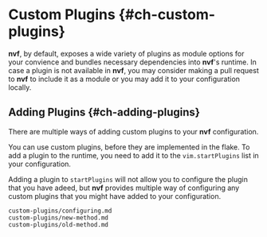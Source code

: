 # Custom Plugins {#ch-custom-plugins}

**nvf**, by default, exposes a wide variety of plugins as module options
for your convience and bundles necessary dependencies into **nvf**'s runtime.
In case a plugin is not available in **nvf**, you may consider making a pull
request to **nvf** to include it as a module or you may add it to your
configuration locally.

## Adding Plugins {#ch-adding-plugins}

There are multiple ways of adding custom plugins to your **nvf** configuration.

You can use custom plugins, before they are implemented in the flake. To add a
plugin to the runtime, you need to add it to the `vim.startPlugins` list in
your configuration.

Adding a plugin to `startPlugins` will not allow you to configure the plugin
that you have adeed, but **nvf** provides multiple way of configuring any
custom plugins that you might have added to your configuration.

```{=include=} sections
custom-plugins/configuring.md
custom-plugins/new-method.md
custom-plugins/old-method.md
```
